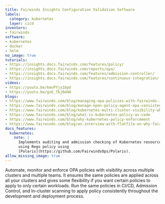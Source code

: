 ```yaml
---
title: Fairwinds Insights Configuration Validation Software
labels:
  category: kubernetes
  layer: cicd
inventors:
- fairwinds
software:
- kubernetes
- docker
- helm
no_image: true
tutorials:
- https://insights.docs.fairwinds.com/features/policy/
- https://insights.docs.fairwinds.com/reports/opa/
- https://insights.docs.fairwinds.com/features/admission-controller/
- https://insights.docs.fairwinds.com/features/continuous-integration/
videos:
- https://youtu.be/kmvPYjx1bpU
- https://youtu.be/gxE_Tkj6d40
blogs:
- https://www.fairwinds.com/blog/managing-opa-policies-with-fairwinds-insights
- https://www.fairwinds.com/blog/manage-open-policy-agent-opa-consistently
- https://www.fairwinds.com/blog/kubernetes-multi-cluster-visibility-why-how-to-get-it
- https://www.fairwinds.com/blog/what-is-kubernetes-policy-as-code
- https://www.fairwinds.com/blog/why-kubernetes-policy-enforcement
- https://www.fairwinds.com/blog/an-interview-with-flatfile-on-why-fairwinds-insights-kubernetes-configuration-validation
docs_features:
  kubernetes:
    note: |
      Implements auditing and admission checking of Kubernetes resources
      using Rego policy using
      [Polaris](https://github.com/FairwindsOps/Polaris).
allow_missing_image: true
---
```


Automate, monitor and enforce OPA policies with visibility across multiple clusters and multiple teams. It ensures the same policies are applied across all your clusters and gives some flexibility if you want certain policies to apply to only certain workloads. Run the same policies in CI/CD, Admission Control, and In-cluster scanning to apply policy consistently throughout the development and deployment process.
